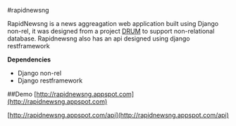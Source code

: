 #rapidnewsng

RapidNewsng is a news aggreagation web application built using Django non-rel, it was designed from a project [DRUM](https://github.com/stephenmcd/drum) to support non-relational database. Rapidnewsng also has an api designed using django restframework


**Dependencies**
- Django non-rel
- Django restframework


##Demo
[http://rapidnewsng.appspot.com](http://rapidnewsng.appspot.com)

[http://rapidnewsng.appspot.com/api](http://rapidnewsng.appspot.com/api)

